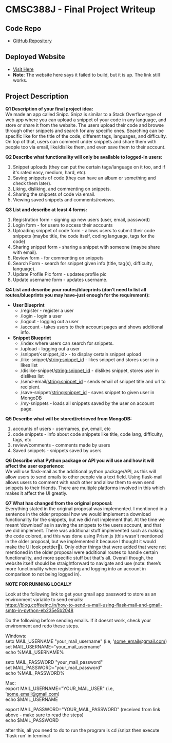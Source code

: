 # CMSC388J - Final Project Writeup

## Code Repo
- [GitHub Repository](https://github.com/MeerAbdullah/388J_Test)

## Deployed Website
- [Visit Here](https://final-proj-388j.vercel.app/)
- **Note**: The website here says it failed to build, but it is up. The link still works.

## Project Description
**Q1 Description of your final project idea:** <br/>
We made an app called Snipz. Snipz is similar to a Stack Overflow type of web app where you can upload a snippet of your code in any language, and store or share it from the website. The users upload their code and browse through other snippets and search for any specific ones. Searching can be specific like for the title of the code, different tags, languages, and difficulty. On top of that, users can comment under snippets and share them with people too via email, like/dislike them, and even save them to their account.

**Q2 Describe what functionality will only be available to logged-in users:**
1. Snippet uploads (they can put the certain tags/language on it too, and if it's rated easy, medium, hard, etc).
2. Saving snippets of code (they can have an album or something and check them later).
3. Liking, disliking, and commenting on snippets.
4. Sharing the snippets of code via email.
5. Viewing saved snippets and comments/reviews.

**Q3 List and describe at least 4 forms:**
1. Registration form - signing up new users (user, email, password)
2. Login form - for users to access their accounts
3. Uploading snippet of code form - allows users to submit their code snippets (maybe title, the code itself, coding language, tags for the code)
4. Sharing snippet form - sharing a snippet with someone (maybe share with email).
5. Review form - for commenting on snippets
6. Search Form - search for snippet given info (title, tag(s), difficulty, language).
7. Update Profile Pic form - updates profile pic
8. Update username form - updates username.

**Q4 List and describe your routes/blueprints (don’t need to list all routes/blueprints you may have–just enough for the requirement):**
- **User Blueprint**
  - /register - register a user
  - /login - login a user
  - /logout - logging out a user
  - /account - takes users to their account pages and shows additional info.
- **Snippet Blueprint**
  - /index where users can search for snippets.
  - /upload - logging out a user
  - /snippet/<snippet_id> - to display certain snippet upload
  - /like-snippet/<string:snippet_id> - likes snippet and stores user in a likes list
  - /dislike-snippet/<string:snippet_id> - dislikes snippet, stores user in dislikes list
  - /send-email/<string:snippet_id> - sends email of snippet title and url to recipient.
  - /save-snippet/<string:snippet_id> - saves snippet to given user in MongoDB
  - /my-snippets - loads all snippets saved by the user on account page.

**Q5 Describe what will be stored/retrieved from MongoDB:**
1. accounts of users - usernames, pw, email, etc
2. code snippets - info about code snippets like title, code lang, difficulty, tags, etc
3. review/comments - comments made by users
4. Saved snippets - snippets saved by users

**Q6 Describe what Python package or API you will use and how it will affect the user experience:**<br/> 
We will use flask-mail as the additional python package/API, as this will allow users to send emails to other people via a text field. Using flask-mail allows users to comment with each other and allow them to even send snippets to their friends. There are multiple platforms involved in this which makes it affect the UI greatly.

**Q7 What has changed from the original proposal:**<br/>
Everything stated in the original proposal was implemented. I mentioned in a sentence in the older proposal how we would implement a download functionality for the snippets, but we did not implement that. At the time we meant ‘download’ as in saving the snippets to the users account, and that we did implement. There was additional stuff implemented such as making the code colored, and this was done using Prism.js (this wasn't mentioned in the older proposal, but we implemented it because I thought it would make the UI look prettier🙂). Only other things that were added that were not mentioned in the older proposal were additional routes to handle certain functionality, and more specific stuff but that's all. Overall though, the website itself should be straightforward to navigate and use (note: there’s more functionality when registering and logging into an account in comparison to not being logged in). <br/>


**NOTE FOR RUNNING LOCALLY**

Look at the following link to get your gmail app password to store as an environment variable to send emails: <br/>
https://blog.coffeeinc.in/how-to-send-a-mail-using-flask-mail-and-gmail-smtp-in-python-eb235e5b2048 <br/>


Do the following before sending emails. If it doesnt work, check your environment and redo these steps. <br/>

Windows: <br/>
setx MAIL_USERNAME "your_mail_username" (i.e, 'some_email@gmail.com) <br/>
set MAIL_USERNAME="your_mail_username" <br/>
echo %MAIL_USERNAME% <br/>

setx MAIL_PASSWORD "your_mail_password" <br/>
set MAIL_PASSWORD="your_mail_password" <br/>
echo %MAIL_PASSWORD% <br/>

Mac: <br/>
export MAIL_USERNAME="YOUR_MAIL_USER" (i.e, 'some_email@gmail.com) <br/>
echo $MAIL_USERNAME <br/>

export MAIL_PASSWORD="YOUR_MAIL_PASSWORD" (received from link above - make sure to read the steps) <br/>
echo $MAIL_PASSWORD <br/>

after this, all you need to do to run the program is cd /snipz then execute 'flask run' in terminal <br/>
